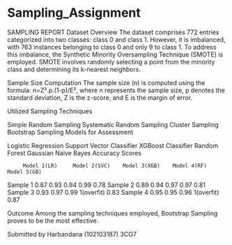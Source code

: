 # Sampling_Assignment
SAMPLING REPORT
Dataset Overview
The dataset comprises 772 entries categorized into two classes: class 0 and class 1. However, it is imbalanced, with 763 instances belonging to class 0 and only 9 to class 1. To address this imbalance, the Synthetic Minority Oversampling Technique (SMOTE) is employed. SMOTE involves randomly selecting a point from the minority class and determining its k-nearest neighbors.

Sample Size Computation
The sample size (n) is computed using the formula: n=Z².p.(1-p)/E², where n represents the sample size, p denotes the standard deviation, Z is the z-score, and E is the margin of error.

Utilized Sampling Techniques

Simple Random Sampling
Systematic Random Sampling
Cluster Sampling
Bootstrap Sampling
Models for Assessment

Logistic Regression
Support Vector Classifier
XGBoost Classifier
Random Forest
Gaussian Naive Bayes
Accuracy Scores

         Model 1(LR)	 Model 2(SVC)	 Model 3(XGB)	 Model 4(RF)	Model 5(GB)
Sample 1	0.87	          0.93        	0.94	        0.99	      0.78
Sample 2	0.89	          0.94	        0.97	        0.97	      0.81
Sample 3	0.93	          0.97	        0.99	        1(overfit)	0.83
Sample 4	0.95	          0.95	        0.96	        1(overfit)	0.87

Outcome
Among the sampling techniques employed, Bootstrap Sampling proves to be the most effective.

Submitted by
Harbandana (102103187) 3CO7
